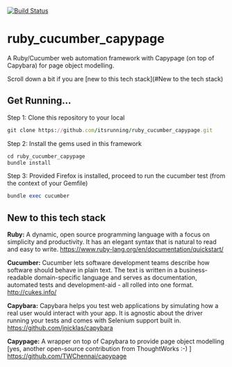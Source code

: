 [![Build Status](https://travis-ci.org/itsrunning/ruby_cucumber_capypage.svg?branch=master)](https://travis-ci.org/itsrunning/ruby_cucumber_capypage)

ruby_cucumber_capypage
======================

A Ruby/Cucumber web automation framework with Capypage (on top of Capybara) for page object modelling.

Scroll down a bit if you are [new to this tech stack](#New to the tech stack)


## Get Running...
Step 1: Clone this repository to your local
```ruby
git clone https://github.com/itsrunning/ruby_cucumber_capypage.git
```

Step 2: Install the gems used in this framework
```ruby
cd ruby_cucumber_capypage
bundle install
```

Step 3: Provided Firefox is installed, proceed to run the cucumber test (from the context of your Gemfile)
```ruby
bundle exec cucumber
```

## New to this tech stack

**Ruby:** A dynamic, open source programming language with a focus on simplicity and productivity. It has an elegant syntax that is natural to read and easy to write. https://www.ruby-lang.org/en/documentation/quickstart/

**Cucumber:** Cucumber lets software development teams describe how software should behave in plain text. The text is written in a business-readable domain-specific language and serves as documentation, automated tests and development-aid - all rolled into one format. http://cukes.info/

**Capybara:** Capybara helps you test web applications by simulating how a real user would interact with your app. It is agnostic about the driver running your tests and comes with Selenium support built in. https://github.com/jnicklas/capybara

**Capypage:** A wrapper on top of Capybara to provide page object modelling [yes, another open-source contribution from ThoughtWorks :-) ] https://github.com/TWChennai/capypage

